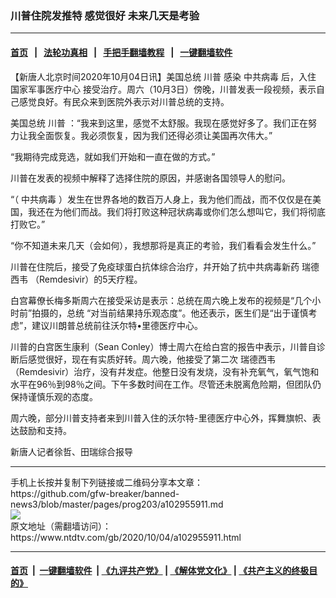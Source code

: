 ### 川普住院发推特 感觉很好 未来几天是考验
------------------------

#### [首页](https://github.com/gfw-breaker/banned-news3/blob/master/README.md) &nbsp;&nbsp;|&nbsp;&nbsp; [法轮功真相](https://github.com/begood0513/basic/blob/master/README.md)  &nbsp;&nbsp;|&nbsp;&nbsp; [手把手翻墙教程](https://github.com/gfw-breaker/guides/wiki)  &nbsp;&nbsp;|&nbsp;&nbsp; [一键翻墙软件](https://github.com/gfw-breaker/nogfw/blob/master/README.md)  



<div><div class="post_content" itemprop="articleBody">
 <p>
  【新唐人北京时间2020年10月04日讯】美国总统
  <ok href="https://www.ntdtv.com/gb/川普.htm">
   川普
  </ok>
  感染
  <ok href="https://www.ntdtv.com/gb/中共病毒.htm">
   中共病毒
  </ok>
  后，入住
  <ok href="https://www.ntdtv.com/gb/国家军事医疗中心.htm">
   国家军事医疗中心
  </ok>
  接受治疗。周六（10月3日）傍晚，川普发表一段视频，表示自己感觉良好。有民众来到医院外表示对川普总统的支持。
 </p>
 <p>
  美国总统
  <ok href="https://www.ntdtv.com/gb/川普.htm">
   川普
  </ok>
  ：“我来到这里，感觉不太舒服。我现在感觉好多了。我们正在努力让我全面恢复。我必须恢复，因为我们还得必须让美国再次伟大。”
 </p>
 <p>
  “我期待完成竞选，就如我们开始和一直在做的方式。”
 </p>
 <p>
  川普在发表的视频中解释了选择住院的原因，并感谢各国领导人的慰问。
 </p>
 <p>
  “（
  <ok href="https://www.ntdtv.com/gb/中共病毒.htm">
   中共病毒
  </ok>
  ）发生在世界各地的数百万人身上，我为他们而战，而不仅仅是在美国，我还在为他们而战。我们将打败这种冠状病毒或你们怎么想叫它，我们将彻底打败它。”
 </p>
 <p>
  “你不知道未来几天（会如何），我想那将是真正的考验，我们看看会发生什么。”
 </p>
 <p>
  川普在住院后，接受了免疫球蛋白抗体综合治疗，幷开始了抗中共病毒新药
  <ok href="https://www.ntdtv.com/gb/瑞德西韦.htm">
   瑞德西韦
  </ok>
  （Remdesivir）的5天疗程。
 </p>
 <p>
  白宫幕僚长梅多斯周六在接受采访是表示：总统在周六晚上发布的视频是“几个小时前”拍摄的，总统 “对当前结果持乐观态度”。他还表示，医生们是“出于谨慎考虑”，建议川朗普总统前往沃尔特•里德医疗中心。
 </p>
 <p>
  川普的白宫医生康利（Sean Conley）博士周六在给白宫的报告中表示，川普自诊断后感觉很好，现在有实质好转。周六晚，他接受了第二次
  <ok href="https://www.ntdtv.com/gb/瑞德西韦.htm">
   瑞德西韦
  </ok>
  （Remdesivir）治疗，没有幷发症。他整日没有发烧，没有补充氧气，氧气饱和水平在96％到98％之间。下午多数时间在工作。尽管还未脱离危险期，但团队仍保持谨慎乐观的态度。
 </p>
 <p>
  周六晚，部分川普支持者来到川普入住的沃尔特-里德医疗中心外，挥舞旗帜、表达鼓励和支持。
 </p>
 <p>
  新唐人记者徐哲、田瑞综合报导
 </p>
 <div class="single_ad">
 </div>
</div>
</div>
<hr/>
手机上长按并复制下列链接或二维码分享本文章：<br/>
https://github.com/gfw-breaker/banned-news3/blob/master/pages/prog203/a102955911.md <br/>
<a href='https://github.com/gfw-breaker/banned-news3/blob/master/pages/prog203/a102955911.md'><img src='https://github.com/gfw-breaker/banned-news3/blob/master/pages/prog203/a102955911.md.png'/></a> <br/>
原文地址（需翻墙访问）：https://www.ntdtv.com/gb/2020/10/04/a102955911.html


------------------------
#### [首页](https://github.com/gfw-breaker/banned-news3/blob/master/README.md) &nbsp;|&nbsp; [一键翻墙软件](https://github.com/gfw-breaker/nogfw/blob/master/README.md) &nbsp;| [《九评共产党》](https://github.com/gfw-breaker/9ping.md/blob/master/README.md#九评之一评共产党是什么) | [《解体党文化》](https://github.com/gfw-breaker/jtdwh.md/blob/master/README.md) | [《共产主义的终极目的》](https://github.com/gfw-breaker/gczydzjmd.md/blob/master/README.md)


<img src='http://gfw-breaker.win/banned-news3/pages/prog203/a102955911.md' width='0px' height='0px'/>